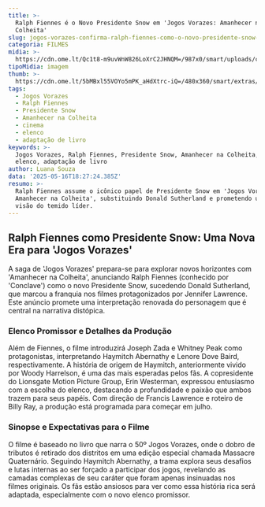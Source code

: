 ```yaml
---
title: >-
  Ralph Fiennes é o Novo Presidente Snow em 'Jogos Vorazes: Amanhecer na
  Colheita'
slug: jogos-vorazes-confirma-ralph-fiennes-como-o-novo-presidente-snow-assista-vdeo
categoria: FILMES
midia: >-
  https://cdn.ome.lt/Qc1t8-m9uvWnW826LoXrC2JHNQM=/987x0/smart/uploads/conteudo/fotos/conclave-dga_s0dKhyR.png
tipoMidia: imagem
thumb: >-
  https://cdn.ome.lt/5bMBxl55VOYo5mPK_aHdXtrc-iQ=/480x360/smart/extras/conteudos/conclave-filme_DiKZ9Pv.webp
tags:
  - Jogos Vorazes
  - Ralph Fiennes
  - Presidente Snow
  - Amanhecer na Colheita
  - cinema
  - elenco
  - adaptação de livro
keywords: >-
  Jogos Vorazes, Ralph Fiennes, Presidente Snow, Amanhecer na Colheita, cinema,
  elenco, adaptação de livro
author: Luana Souza
data: '2025-05-16T18:27:24.385Z'
resumo: >-
  Ralph Fiennes assume o icônico papel de Presidente Snow em 'Jogos Vorazes:
  Amanhecer na Colheita', substituindo Donald Sutherland e prometendo uma nova
  visão do temido líder.
---
```


## Ralph Fiennes como Presidente Snow: Uma Nova Era para 'Jogos Vorazes'

<blockquote class="twitter-tweet"><a href="https://twitter.com/user/status/1923437257215672697"></a></blockquote>

A saga de 'Jogos Vorazes' prepara-se para explorar novos horizontes com 'Amanhecer na Colheita', anunciando Ralph Fiennes (conhecido por 'Conclave') como o novo Presidente Snow, sucedendo Donald Sutherland, que marcou a franquia nos filmes protagonizados por Jennifer Lawrence. Este anúncio promete uma interpretação renovada do personagem que é central na narrativa distópica.

### Elenco Promissor e Detalhes da Produção

Além de Fiennes, o filme introduzirá Joseph Zada e Whitney Peak como protagonistas, interpretando Haymitch Abernathy e Lenore Dove Baird, respectivamente. A história de origem de Haymitch, anteriormente vivido por Woody Harrelson, é uma das mais esperadas pelos fãs. A copresidente do Lionsgate Motion Picture Group, Erin Westerman, expressou entusiasmo com a escolha do elenco, destacando a profundidade e paixão que ambos trazem para seus papéis. Com direção de Francis Lawrence e roteiro de Billy Ray, a produção está programada para começar em julho.

### Sinopse e Expectativas para o Filme

O filme é baseado no livro que narra o 50º Jogos Vorazes, onde o dobro de tributos é retirado dos distritos em uma edição especial chamada Massacre Quaternário. Seguindo Haymitch Abernathy, a trama explora seus desafios e lutas internas ao ser forçado a participar dos jogos, revelando as camadas complexas de seu caráter que foram apenas insinuadas nos filmes originais. Os fãs estão ansiosos para ver como essa história rica será adaptada, especialmente com o novo elenco promissor.
